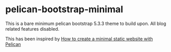 # pelican-bootstrap-minimal
This is a bare minimum pelican bootstrap 5.3.3 theme to build upon. All blog related features disabled.



This has been inspired by [How to create a minimal static website with Pelican](https://iwanttoreadmore.com/blog/create-minimal-static-website-pelican/)
